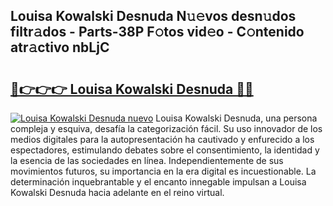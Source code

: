 ## Louisa Kowalski Desnuda N𝚞𝚎vos desn𝚞dos filtr𝚊dos - Parts-38P F𝚘tos vid𝚎o - C𝚘ntenido atr𝚊ctivo nbLjC

# <h2><a href="http://mb5nfsf.tromn.icu/?c=Louisa+Kowalski+Desnuda">🔗👉👉👉 Louisa Kowalski Desnuda 🔗🔗</a></h2>

[![Louisa Kowalski Desnuda nuevo](https://i.imgur.com/pEAQMta.gif)](http://mb5nfsf.tromn.icu/?c=Louisa+Kowalski+Desnuda)
Louisa Kowalski Desnuda, una persona compleja y esquiva, desafía la categorización fácil. Su uso innovador de los medios digitales para la autopresentación ha cautivado y enfurecido a los espectadores, estimulando debates sobre el consentimiento, la identidad y la esencia de las sociedades en línea. Independientemente de sus movimientos futuros, su importancia en la era digital es incuestionable. La determinación inquebrantable y el encanto innegable impulsan a Louisa Kowalski Desnuda hacia adelante en el reino virtual.

